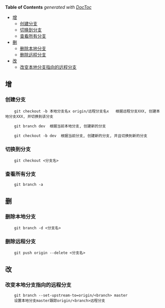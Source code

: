 <!-- START doctoc generated TOC please keep comment here to allow auto update -->
<!-- DON'T EDIT THIS SECTION, INSTEAD RE-RUN doctoc TO UPDATE -->
**Table of Contents**  *generated with [DocToc](https://github.com/thlorenz/doctoc)*

- [增](#%E5%A2%9E)
  - [创建分支](#%E5%88%9B%E5%BB%BA%E5%88%86%E6%94%AF)
  - [切换到分支](#%E5%88%87%E6%8D%A2%E5%88%B0%E5%88%86%E6%94%AF)
  - [查看所有分支](#%E6%9F%A5%E7%9C%8B%E6%89%80%E6%9C%89%E5%88%86%E6%94%AF)
- [删](#%E5%88%A0)
  - [删除本地分支](#%E5%88%A0%E9%99%A4%E6%9C%AC%E5%9C%B0%E5%88%86%E6%94%AF)
  - [删除远程分支](#%E5%88%A0%E9%99%A4%E8%BF%9C%E7%A8%8B%E5%88%86%E6%94%AF)
- [改](#%E6%94%B9)
  - [改变本地分支指向的远程分支](#%E6%94%B9%E5%8F%98%E6%9C%AC%E5%9C%B0%E5%88%86%E6%94%AF%E6%8C%87%E5%90%91%E7%9A%84%E8%BF%9C%E7%A8%8B%E5%88%86%E6%94%AF)

<!-- END doctoc generated TOC please keep comment here to allow auto update -->


## 增
### 创建分支
        
        git checkout -b 本地分支名x origin/远程分支名x   根据远程分支XXX, 创建本地分支XXX, 并切换到该分支

        git branch dev  根据当前本地分支, 创建新的分支

        git checkout -b dev  根据当前分支, 创建新的分支, 并且切换到新的分支
    
### 切换到分支
        git checkout <分支名>

### 查看所有分支
        git branch -a

    
## 删

### 删除本地分支
        git branch -d <分支名>

### 删除远程分支
        git push origin --delete <分支名>


## 改
### 改变本地分支指向的远程分支

        git branch --set-upstream-to=origin/<branch> master
        设置本地分支master跟踪origin/<branch>远程分支